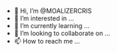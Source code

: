 - 👋 Hi, I’m @MOALIZERCRIS
- 👀 I’m interested in ...
- 🌱 I’m currently learning ...
- 💞️ I’m looking to collaborate on ...
- 📫 How to reach me ...

<!---
MOALIZERCRIS/MOALIZERCRIS is a ✨ special ✨ repository because its `README.md` (this file) appears on your GitHub profile.
You can click the Preview link to take a look at your changes.
--->
